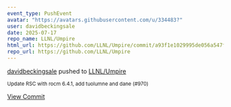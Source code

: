 ```yaml
---
event_type: PushEvent
avatar: "https://avatars.githubusercontent.com/u/334483?"
user: davidbeckingsale
date: 2025-07-17
repo_name: LLNL/Umpire
html_url: https://github.com/LLNL/Umpire/commit/a93f1e1029995de056a547f167ea5ae8688ee834
repo_url: https://github.com/LLNL/Umpire
---
```


<a href='https://github.com/davidbeckingsale' target='_blank'>davidbeckingsale</a> pushed to <a href='https://github.com/LLNL/Umpire' target='_blank'>LLNL/Umpire</a>

<small>Update RSC with rocm 6.4.1, add tuolumne and dane (#970)</small>

<a href='https://github.com/LLNL/Umpire/commit/a93f1e1029995de056a547f167ea5ae8688ee834' target='_blank'>View Commit</a>
